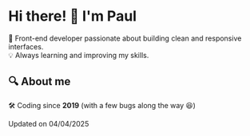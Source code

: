 <h1 align="left">Hi there! 👋 I'm Paul</h1>

<p align="left">
  🚀 Front-end developer passionate about building clean and responsive interfaces.<br>
  💡 Always learning and improving my skills.
</p>

## 🔍 About me

🛠️ Coding since **2019** (with a few bugs along the way 😆)

Updated on 04/04/2025